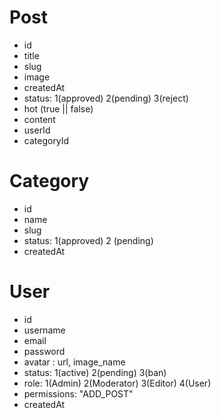 # Post

- id
- title
- slug
- image
- createdAt
- status: 1(approved) 2(pending) 3(reject)
- hot (true || false)
- content
- userId
- categoryId

# Category

- id
- name
- slug
- status: 1(approved) 2 (pending)
- createdAt

# User

- id
- username
- email
- password
- avatar : url, image_name
- status: 1(active) 2(pending) 3(ban)
- role: 1(Admin) 2(Moderator) 3(Editor) 4(User)
- permissions: "ADD_POST"
- createdAt
